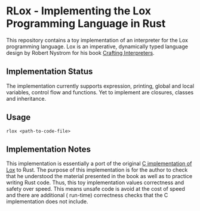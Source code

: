 # RLox - Implementing the Lox Programming Language in Rust

This repository contains a toy implementation of an interpreter for the Lox programming language.
Lox is an imperative, dynamically typed language design by Robert Nystrom for his book
[Crafting Interpreters](https://craftinginterpreters.com/).

## Implementation Status

The implementation currently supports expression, printing, global and local variables, control flow
and functions. Yet to implement are closures, classes and inheritance.

## Usage

    rlox <path-to-code-file>

## Implementation Notes

This implementation is essentially a port of the original
[C implementation of Lox](https://github.com/munificent/craftinginterpreters) to Rust. The purpose
of this implementation is for the author to check that he understood the material presented in the
book as well as to practice writing Rust code. Thus, this toy implementation values correctness and
safety over speed. This means unsafe code is avoid at the cost of speed and there are additional (
run-time) correctness checks that the C implementation does not include.